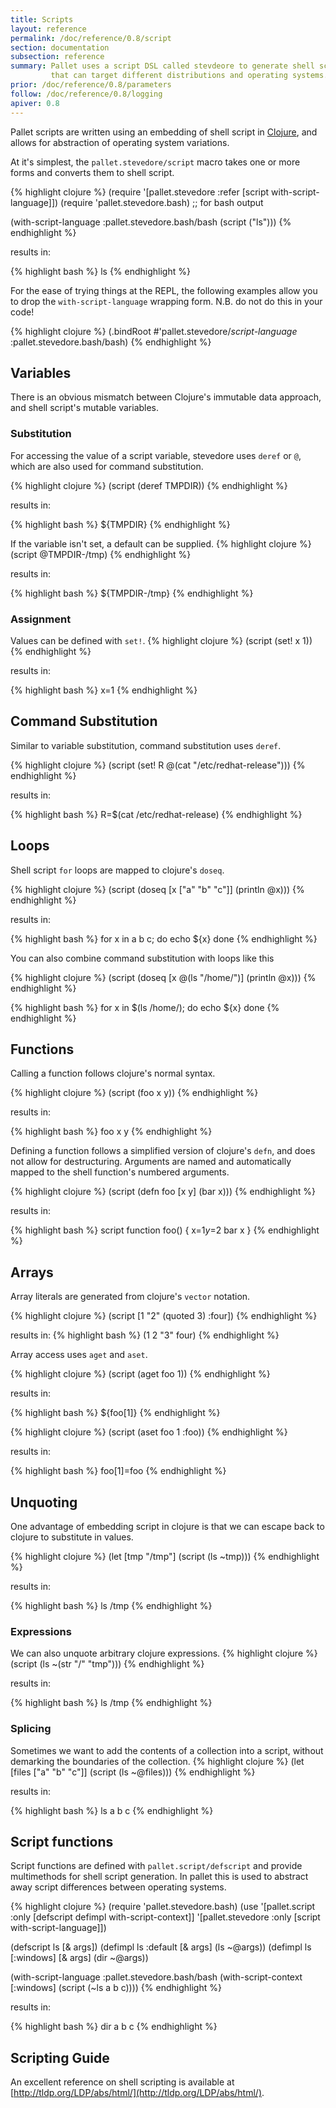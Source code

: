 ```yaml
---
title: Scripts
layout: reference
permalink: /doc/reference/0.8/script
section: documentation
subsection: reference
summary: Pallet uses a script DSL called stevdeore to generate shell scripts
         that can target different distributions and operating systems.
prior: /doc/reference/0.8/parameters
follow: /doc/reference/0.8/logging
apiver: 0.8
---
```


Pallet scripts are written using an embedding of shell script in
[Clojure](http://clojure.org), and allows for abstraction of operating system
variations.

At it's simplest, the `pallet.stevedore/script` macro takes one or more forms
and converts them to shell script.

{% highlight clojure %}
(require '[pallet.stevedore :refer [script with-script-language]])
(require 'pallet.stevedore.bash) ;; for bash output

(with-script-language :pallet.stevedore.bash/bash
  (script
    ("ls")))
{% endhighlight %}

results in:

{% highlight bash %}
ls
{% endhighlight %}

For the ease of trying things at the REPL, the following examples allow you to
drop the `with-script-language` wrapping form. N.B. do not do this in your code!

{% highlight clojure %}
(.bindRoot #'pallet.stevedore/*script-language* :pallet.stevedore.bash/bash)
{% endhighlight %}

## Variables

There is an obvious mismatch between Clojure's immutable data approach, and
shell script's mutable variables.

### Substitution

For accessing the value of a script variable, stevedore uses `deref` or `@`,
which are also used for command substitution.

{% highlight clojure %}
(script (deref TMPDIR))
{% endhighlight %}

results in:

{% highlight bash %}
${TMPDIR}
{% endhighlight %}

If the variable isn't set, a default can be supplied.
{% highlight clojure %}
(script @TMPDIR-/tmp)
{% endhighlight %}

results in:

{% highlight bash %}
${TMPDIR-/tmp}
{% endhighlight %}


### Assignment
Values can be defined with `set!`.
{% highlight clojure %}
(script (set! x 1))
{% endhighlight %}

results in:

{% highlight bash %}
x=1
{% endhighlight %}


## Command Substitution

Similar to variable substitution, command substitution uses `deref`.

{% highlight clojure %}
(script (set! R @(cat "/etc/redhat-release")))
{% endhighlight %}

results in:

{% highlight bash %}
R=$(cat /etc/redhat-release)
{% endhighlight %}

## Loops
Shell script `for` loops are mapped to clojure's `doseq`.

{% highlight clojure %}
(script
 (doseq [x ["a" "b" "c"]]
   (println @x)))
{% endhighlight %}

results in:

{% highlight bash %}
for x in a b c; do
  echo ${x}
done
{% endhighlight %}

You can also combine command substitution with loops like this

{% highlight clojure %}
(script
 (doseq [x @(ls "/home/")]
   (println @x)))
{% endhighlight %}

{% highlight bash %}
for x in $(ls /home/); do
  echo ${x}
done
{% endhighlight %}

## Functions

Calling a function follows clojure's normal syntax.

{% highlight clojure %}
(script (foo x y))
{% endhighlight %}

 results in:

{% highlight bash %}
foo x y
{% endhighlight %}

Defining a function follows a simplified version of clojure's `defn`, and does
not allow for destructuring. Arguments are named and automatically mapped to the
shell function's numbered arguments.

{% highlight clojure %}
(script (defn foo [x y] (bar x)))
{% endhighlight %}

results in:

{% highlight bash %}
script function foo() {
  x=$1
  y=$2
  bar x
}
{% endhighlight %}

## Arrays

Array literals are generated from clojure's `vector` notation.

{% highlight clojure %}
(script [1 "2" (quoted 3) :four])
{% endhighlight %}

results in:
{% highlight bash %}
(1 2 "3" four)
{% endhighlight %}

Array access uses `aget` and `aset`.

{% highlight clojure %}
(script (aget foo 1))
{% endhighlight %}

results in:

{% highlight bash %}
${foo[1]}
{% endhighlight %}

{% highlight clojure %}
(script (aset foo 1 :foo))
{% endhighlight %}

results in:

{% highlight bash %}
foo[1]=foo
{% endhighlight %}

## Unquoting

One advantage of embedding script in clojure is that we can escape back to
clojure to substitute in values.

{% highlight clojure %}
(let [tmp "/tmp"]
  (script (ls ~tmp)))
{% endhighlight %}

results in:

{% highlight bash %}
ls /tmp
{% endhighlight %}

### Expressions
We can also unquote arbitrary clojure expressions.
{% highlight clojure %}
(script (ls ~(str "/" "tmp")))
{% endhighlight %}

results in:

{% highlight bash %}
ls /tmp
{% endhighlight %}

### Splicing
Sometimes we want to add the contents of a collection into a script, without
demarking the boundaries of the collection.
{% highlight clojure %}
(let [files ["a" "b" "c"]]
  (script (ls ~@files)))
{% endhighlight %}

results in:

{% highlight bash %}
ls a b c
{% endhighlight %}

## Script functions

Script functions are defined with `pallet.script/defscript` and provide
multimethods for shell script generation.  In pallet this is used to abstract
away script differences between operating systems.

{% highlight clojure %}
(require
 'pallet.stevedore.bash)
(use
 '[pallet.script :only [defscript defimpl with-script-context]]
 '[pallet.stevedore :only [script with-script-language]])

(defscript ls [& args])
(defimpl ls :default [& args]
  (ls ~@args))
(defimpl ls [:windows] [& args]
  (dir ~@args))

(with-script-language :pallet.stevedore.bash/bash
  (with-script-context [:windows]
    (script (~ls a b c))))
{% endhighlight %}

results in:

{% highlight bash %}
dir a b c
{% endhighlight %}

## Scripting Guide

An excellent reference on shell scripting is available at
[http://tldp.org/LDP/abs/html/](http://tldp.org/LDP/abs/html/).
